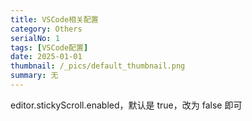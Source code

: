 ```yaml
---
title: VSCode相关配置
category: Others
serialNo: 1
tags: [VSCode配置]
date: 2025-01-01
thumbnail: /_pics/default_thumbnail.png
summary: 无
---
```


editor.stickyScroll.enabled，默认是 true，改为 false 即可
